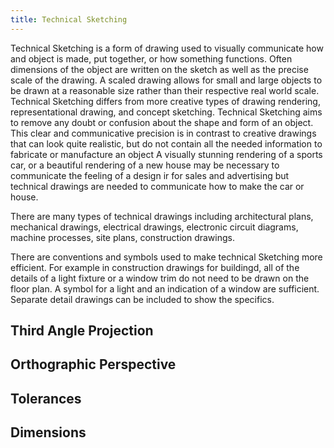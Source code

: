 ```yaml
---
title: Technical Sketching
---
```


Technical Sketching is a form of drawing used to visually communicate how and object is made, put together, or how something functions. Often dimensions of the object are written on the sketch as well as the precise scale of the drawing. A scaled drawing allows for small and large objects to be drawn at a reasonable size rather than their respective real world scale. Technical Sketching differs from more creative types of drawing rendering, representational drawing, and concept sketching. Technical Sketching aims to remove any doubt or confusion about the shape and form of an object. This clear and communicative precision is in contrast to creative drawings that can look quite realistic, but do not contain all the needed information to fabricate or manufacture an object A visually stunning rendering of a sports car, or a beautiful rendering of a new house may be necessary to communicate the feeling of a design ir for sales and advertising but technical drawings are needed to communicate how to make the car or house.

There are many types of technical drawings including architectural plans, mechanical drawings, electrical drawings, electronic circuit diagrams, machine processes, site plans, construction drawings.

There are conventions and symbols used to make technical Sketching more efficient. For example in construction drawings for buildingd, all of the details of a light fixture or a window trim do not need to be drawn on the floor plan. A symbol for a light and an indication of a window are sufficient. Separate detail drawings can be included to show the specifics.

## Third Angle Projection

## Orthographic Perspective

## Tolerances

## Dimensions
